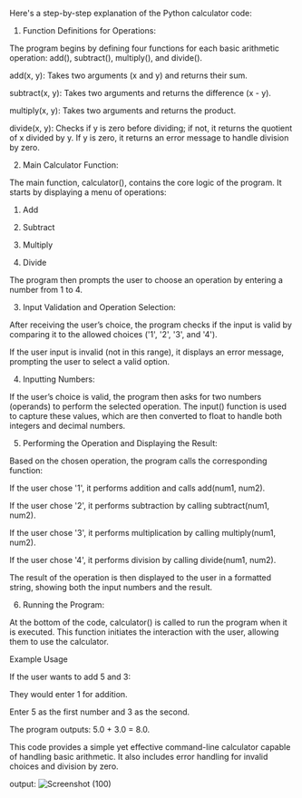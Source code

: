 Here's a step-by-step explanation of the Python calculator code:

1. Function Definitions for Operations:

The program begins by defining four functions for each basic arithmetic operation: add(), subtract(), multiply(), and divide().

add(x, y): Takes two arguments (x and y) and returns their sum.

subtract(x, y): Takes two arguments and returns the difference (x - y).

multiply(x, y): Takes two arguments and returns the product.

divide(x, y): Checks if y is zero before dividing; if not, it returns the quotient of x divided by y. If y is zero, it returns an error message to handle division by zero.




2. Main Calculator Function:

The main function, calculator(), contains the core logic of the program. It starts by displaying a menu of operations:

1. Add

2. Subtract

3. Multiply

4. Divide


The program then prompts the user to choose an operation by entering a number from 1 to 4.



3. Input Validation and Operation Selection:

After receiving the user’s choice, the program checks if the input is valid by comparing it to the allowed choices ('1', '2', '3', and '4').

If the user input is invalid (not in this range), it displays an error message, prompting the user to select a valid option.



4. Inputting Numbers:

If the user’s choice is valid, the program then asks for two numbers (operands) to perform the selected operation. The input() function is used to capture these values, which are then converted to float to handle both integers and decimal numbers.



5. Performing the Operation and Displaying the Result:

Based on the chosen operation, the program calls the corresponding function:

If the user chose '1', it performs addition and calls add(num1, num2).

If the user chose '2', it performs subtraction by calling subtract(num1, num2).

If the user chose '3', it performs multiplication by calling multiply(num1, num2).

If the user chose '4', it performs division by calling divide(num1, num2).


The result of the operation is then displayed to the user in a formatted string, showing both the input numbers and the result.



6. Running the Program:

At the bottom of the code, calculator() is called to run the program when it is executed. This function initiates the interaction with the user, allowing them to use the calculator.




Example Usage

If the user wants to add 5 and 3:

They would enter 1 for addition.

Enter 5 as the first number and 3 as the second.

The program outputs: 5.0 + 3.0 = 8.0.


This code provides a simple yet effective command-line calculator capable of handling basic arithmetic. It also includes error handling for invalid choices and division by zero.

output:
![Screenshot (100)](https://github.com/user-attachments/assets/bc821e68-ebd4-4e47-bcd3-acc993b1bb34)
